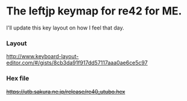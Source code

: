 # The leftjp keymap for re42 for ME.

I'll update this key layout on how I feel that day.

### Layout
http://www.keyboard-layout-editor.com/#/gists/8cb3da91f917dd57117aaa0ae6ce5c97

### Hex file
~~https://utb.sakura.ne.jp/release/re40_utubo.hex~~

